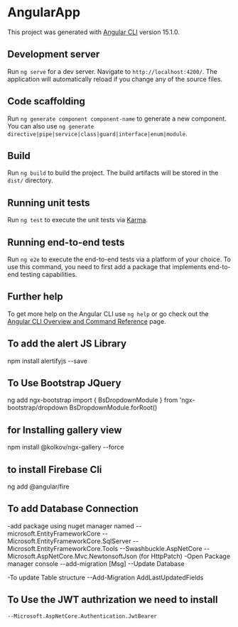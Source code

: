# AngularApp

This project was generated with [Angular CLI](https://github.com/angular/angular-cli) version 15.1.0.

## Development server

Run `ng serve` for a dev server. Navigate to `http://localhost:4200/`. The application will automatically reload if you change any of the source files.

## Code scaffolding

Run `ng generate component component-name` to generate a new component. You can also use `ng generate directive|pipe|service|class|guard|interface|enum|module`.

## Build

Run `ng build` to build the project. The build artifacts will be stored in the `dist/` directory.

## Running unit tests

Run `ng test` to execute the unit tests via [Karma](https://karma-runner.github.io).

## Running end-to-end tests

Run `ng e2e` to execute the end-to-end tests via a platform of your choice. To use this command, you need to first add a package that implements end-to-end testing capabilities.

## Further help

To get more help on the Angular CLI use `ng help` or go check out the [Angular CLI Overview and Command Reference](https://angular.io/cli) page.


## To add the alert JS Library
npm install alertifyjs --save
[](https://alertifyjs.com/)

## To Use Bootstrap JQuery
ng add ngx-bootstrap
import { BsDropdownModule } from 'ngx-bootstrap/dropdown
 BsDropdownModule.forRoot()


## for Installing gallery view 
npm install @kolkov/ngx-gallery --force

## to install Firebase Cli 
ng add @angular/fire

## To add Database Connection 
-add package using nuget manager named 
  --microsoft.EntityFrameworkCore 
  --Microsoft.EntityFrameworkCore.SqlServer
  --Microsoft.EntityFrameworkCore.Tools 
  --Swashbuckle.AspNetCore
  --Microsoft.AspNetCore.Mvc.NewtonsoftJson (for HttpPatch)
-Open Package manager console
  --add-migration [Msg]
  --Update Database

-To update Table structure
 --Add-Migration AddLastUpdatedFields

 ## To Use the JWT authrization we need to install 
    --Microsoft.AspNetCore.Authentication.JwtBearer